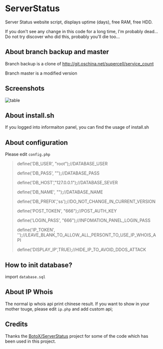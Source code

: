 # ServerStatus
Server Status website script, displays uptime (days), free RAM, free HDD.

If you don't see any change in this code for a long time, I'm probably dead... Do not try discover who did this, probably you'll die too...

## About branch backup and master
Branch backup is a clone of http://git.oschina.net/supercell/service_count

Branch master is a modified version
## Screenshots
![table](https://ooo.0o0.ooo/2016/12/16/58539a8d0622d.png "Information panel")

## About install.sh
If you logged into informaiton panel, you can find the usage of install.sh

## About configuration

Please edit `config.php`

> define('DB_USER', "root");//DATABASE_USER
>
> define('DB_PASS', "");//DATABASE_PASS
>
> define('DB_HOST',"127.0.0.1");//DATABASE_SEVER
>
> define('DB_NAME', "");//DATABASE_NAME
>
> define('DB_PREFIX','ss');//DO_NOT_CHANGE_IN_CURRENT_VERSION
>
> define('POST_TOKEN', "666");//POST_AUTH_KEY
>
> define('LOGIN_PASS', "666");//INFOMATION_PANEL_LOGIN_PASS
>
> define('IP_TOKEN', '');//LEAVE_BLANK_TO_ALLOW_ALL_PERSONT_TO_USE_IP_WHOIS_API
>
> define('DISPLAY_IP',TRUE);//HIDE_IP_TO_AVOID_DDOS_ATTACK

## How to init database?
import `database.sql`

## About IP Whois
The normal ip whois api print chinese result. If you want to show in your mother touge, please edit `ip.php` and add custom api;

## Credits
Thanks the [BotoX/ServerStatus](https://github.com/BotoX/ServerStatus "BotoX/ServerStatus") project for some of the code which has been used in this project.
